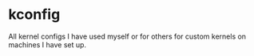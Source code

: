 # kconfig
All kernel configs I have used myself or for others for custom kernels on machines I have set up.
